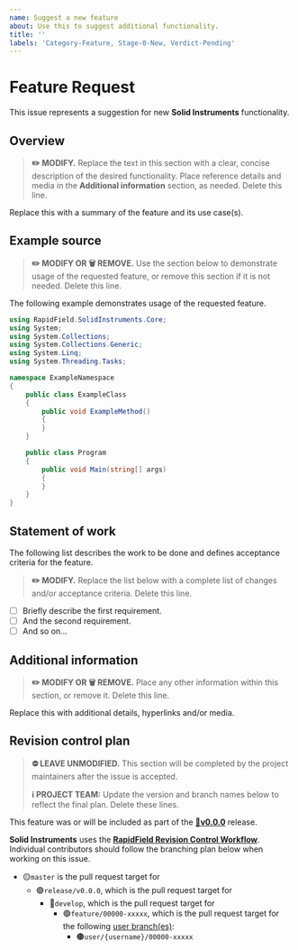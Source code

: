```yaml
---
name: Suggest a new feature
about: Use this to suggest additional functionality.
title: ''
labels: 'Category-Feature, Stage-0-New, Verdict-Pending'
---
```


# Feature Request

This issue represents a suggestion for new **Solid Instruments** functionality.

## Overview

> **:pencil2: MODIFY.** Replace the text in this section with a clear, concise description of the desired functionality. Place reference details and media in the **Additional information** section, as needed. Delete this line.

Replace this with a summary of the feature and its use case(s).

## Example source

> **:pencil2: MODIFY OR :wastebasket: REMOVE.** Use the section below to demonstrate usage of the requested feature, or remove this section if it is not needed. Delete this line.

The following example demonstrates usage of the requested feature.

```csharp
using RapidField.SolidInstruments.Core;
using System;
using System.Collections;
using System.Collections.Generic;
using System.Linq;
using System.Threading.Tasks;

namespace ExampleNamespace
{
    public class ExampleClass
    {
        public void ExampleMethod()
        {
        }
    }

    public class Program
    {
        public void Main(string[] args)
        {
        }
    }
}
```

## Statement of work

The following list describes the work to be done and defines acceptance criteria for the feature.

> **:pencil2: MODIFY.** Replace the list below with a complete list of changes and/or acceptance criteria. Delete this line.

- [ ] Briefly describe the first requirement.
- [ ] And the second requirement.
- [ ] And so on...

## Additional information

> **:pencil2: MODIFY OR :wastebasket: REMOVE.** Place any other information within this section, or remove it. Delete this line.

Replace this with additional details, hyperlinks and/or media.

## Revision control plan

> **:no_entry: LEAVE UNMODIFIED.** This section will be completed by the project maintainers after the issue is accepted.
>
> **:information_source: PROJECT TEAM:** Update the version and branch names below to reflect the final plan. Delete these lines.

This feature was or will be included as part of the [**:bookmark:v0.0.0**](https://github.com/RapidField/solid-instruments/labels/Version-0.0.0) release.

**Solid Instruments** uses the [**RapidField Revision Control Workflow**](https://github.com/RapidField/solid-instruments/blob/master/CONTRIBUTING.md#arrows_clockwise-revision-control-workflow). Individual contributors should follow the branching plan below when working on this issue.

- :yellow_circle:`master` is the pull request target for
  - :purple_circle:`release/v0.0.0`, which is the pull request target for
    - :large_blue_circle:`develop`, which is the pull request target for
      - :green_circle:`feature/00000-xxxxx`, which is the pull request target for the following [user branch(es)](https://github.com/RapidField/solid-instruments/blob/master/CONTRIBUTING.md#brown_circle-user-branches):
        - :brown_circle:`user/{username}/00000-xxxxx`